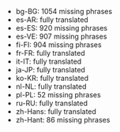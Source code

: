 - bg-BG: 1054 missing phrases
- es-AR: fully translated
- es-ES: 920 missing phrases
- es-VE: 907 missing phrases
- fi-FI: 904 missing phrases
- fr-FR: fully translated
- it-IT: fully translated
- ja-JP: fully translated
- ko-KR: fully translated
- nl-NL: fully translated
- pl-PL: 52 missing phrases
- ru-RU: fully translated
- zh-Hans: fully translated
- zh-Hant: 86 missing phrases
